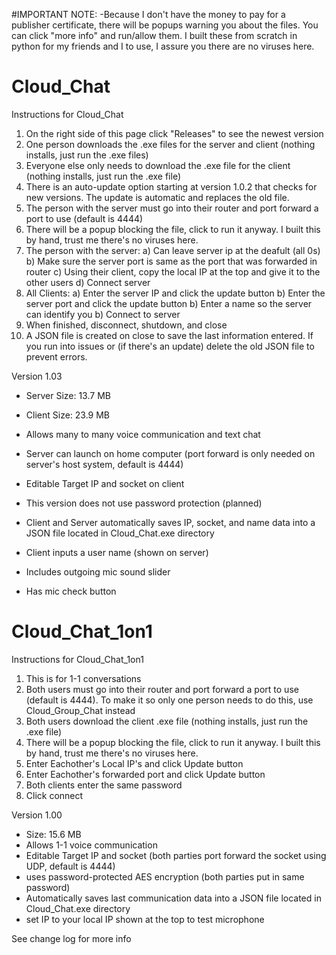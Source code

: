 
#IMPORTANT NOTE:
-Because I don't have the money to pay for a publisher certificate, there will be popups warning you about the files. You can click "more info" and run/allow them. I built these from scratch in python for my friends and I to use, I assure you there are no viruses here.

# Cloud_Chat
Instructions for Cloud_Chat

1) On the right side of this page click "Releases" to see the newest version
2) One person downloads the .exe files for the server and client (nothing installs, just run the .exe files)
3) Everyone else only needs to download the .exe file for the client (nothing installs, just run the .exe file)
4) There is an auto-update option starting at version 1.0.2 that checks for new versions. The update is automatic and replaces the old file.
5) The person with the server must go into their router and port forward a port to use (default is 4444)
6) There will be a popup blocking the file, click to run it anyway. I built this by hand, trust me there's no viruses here.
7) The person with the server:
   a) Can leave server ip at the deafult (all 0s)
   b) Make sure the server port is same as the port that was forwarded in router
   c) Using their client, copy the local IP at the top and give it to the other users
   d) Connect server
8) All Clients:
   a) Enter the server IP and click the update button
   b) Enter the server port and click the update button
   b) Enter a name so the server can identify you
   b) Connect to server
9) When finished, disconnect, shutdown, and close
10) A JSON file is created on close to save the last information entered. If you run into issues or (if there's an update) delete the old JSON file to prevent errors.

Version 1.03

- Server Size: 13.7 MB
- Client Size: 23.9 MB

- Allows many to many voice communication and text chat
- Server can launch on home computer (port forward is only needed on server's host system, default is 4444)
- Editable Target IP and socket on client
- This version does not use password protection (planned)
- Client and Server automatically saves IP, socket, and name data into a JSON file located in Cloud_Chat.exe directory
- Client inputs a user name (shown on server)
- Includes outgoing mic sound slider
- Has mic check button

# Cloud_Chat_1on1
Instructions for Cloud_Chat_1on1

1) This is for 1-1 conversations
2) Both users must go into their router and port forward a port to use (default is 4444). To make it so only one person needs to do this, use Cloud_Group_Chat instead
3) Both users download the client .exe file (nothing installs, just run the .exe file)
4) There will be a popup blocking the file, click to run it anyway. I built this by hand, trust me there's no viruses here.
5) Enter Eachother's Local IP's and click Update button
6) Enter Eachother's forwarded port and click Update button
7) Both clients enter the same password
8) Click connect

Version 1.00

- Size: 15.6 MB
- Allows 1-1 voice communication
- Editable Target IP and socket (both parties port forward the socket using UDP, default is 4444)
- uses password-protected AES encryption (both parties put in same password)
- Automatically saves last communication data into a JSON file located in Cloud_Chat.exe directory
- set IP to your local IP shown at the top to test microphone

See change log for more info
